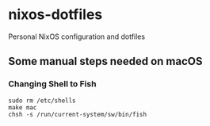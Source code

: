 # nixos-dotfiles
Personal NixOS configuration and dotfiles

## Some manual steps needed on macOS

### Changing Shell to Fish

```
sudo rm /etc/shells
make mac
chsh -s /run/current-system/sw/bin/fish
```
